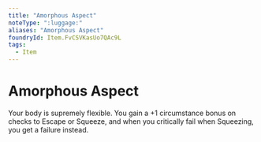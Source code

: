 ```yaml
---
title: "Amorphous Aspect"
noteType: ":luggage:"
aliases: "Amorphous Aspect"
foundryId: Item.FvCSVKasUo7QAc9L
tags:
  - Item
---
```


# Amorphous Aspect

Your body is supremely flexible. You gain a +1 circumstance bonus on checks to Escape or Squeeze, and when you critically fail when Squeezing, you get a failure instead.
